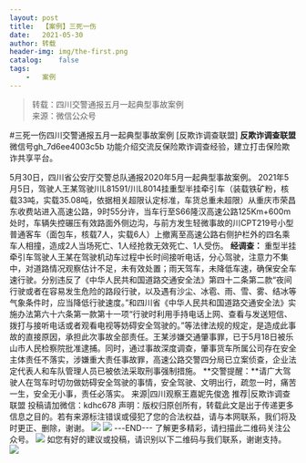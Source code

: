```yaml
---
layout:	post
title:	【案例】三死一伤
date:	2021-05-30
author:	转载
header-img:	img/the-first.png
catalog:	false
tags:
	-	案例
---
```


<blockquote><p>转载：四川交警通报五月一起典型事故案例<br>
来源：微信公众号</p></blockquote>

#三死一伤四川交警通报五月一起典型事故案例
[反欺诈调查联盟]
**反欺诈调查联盟**
微信号gh_7d6ee4003c5b
功能介绍交流反保险欺诈调查经验，建立打击保险欺诈共享平台。

5月30日，四川省公安厅交警总队通报2020年5月一起典型事故案例。
2021年5月5日，驾驶人王某驾驶川L81591/川L8014挂重型半挂牵引车（装载铁矿粉，核载33吨，实载35.08吨，依据相关超限认定标准，车货总重未超限）从重庆市荣昌东收费站进入高速公路，9时55分许，当车行至S66隆汉高速公路125Km+600m处时，车辆失控碾压有效路面外侧边沟，与前方发生轻微事故的川CPT219号小型普通客车（面包车，核载7人，实载6人）上撤离至高速公路右侧护栏外的四名乘车人相撞，造成2人当场死亡、1人经抢救无效死亡、1人受伤。
**经调查：**
重型半挂牵引车驾驶人王某在驾驶机动车过程中长时间接听电话，分心驾驶，注意力不集中，对道路情况观察估计不足，未有效处置；雨天驾车，未降低车速，确保安全车速行驶。分别违反了《中华人民共和国道路交通安全法》第四十二条第二款“夜间行驶或者在容易发生危险的路段行驶，以及遇有沙尘、冰雹、雨、雪、雾、结冰等气象条件时，应当降低行驶速度。”和四川省《中华人民共和国道路交通安全法》实施办法第六十六条第一款第十一项“行驶时利用手持电话上网、查看与发送短信、拨打与接听电话或者观看电视等妨碍安全驾驶的。”等法律法规的规定，是造成此事故的直接原因，承担此次事故全部责任。王某涉嫌交通肇事罪，已于5月18日被乐山市人民检察院批准逮捕。同时，通过事故深度调查，肇事货车所属公司存在安全主体责任不落实，涉嫌重大责任事故罪，高速公路交警四分局已立案侦查，企业法定代表人和车队管理人员已被依法采取刑事强制措施。
**交警提醒：**请广大驾驶人在驾车时切勿做妨碍安全驾驶的事情，安全驾驶、文明出行，疏忽一时，痛苦一生，安全无小事，责任必落实。
来源|四川观察王嘉妮先俊逸
推荐|反欺诈调查联盟
投稿请加微信：kdhc678
声明：版权归原创所有，转载此文是出于传递更多信息之目的。若有来源标注错误或侵犯了您的合法权益，请与本网联系，我们将及时更正、删除，谢谢。
![]({{site.baseurl}}/postimg/L6usUGPiatBSs5Yxdp5NU9dpdqWanE7Mq7XpTo0mwlia1gia9NNFGTRYKdpVvrK2KgpAPictg52F8U9sicXI1jQ1dzA.jpeg)
![]({{site.baseurl}}/postimg/L6usUGPiatBRHiaTnBLKdskSP3wYDcZtJf2f60h3UdpFM6GSwK7CCH2tbN5oylMEt626eF9adsGd1vhInpcsALqA.png)
\---END---
了解更多精彩，请扫描此二维码关注公众号。
![]({{site.baseurl}}/postimg/L6usUGPiatBSs5Yxdp5NU9dpdqWanE7MqCqBlT3XLvPJX3Gf5uyzzsibZ3VPBdLY8ianrrF0435iblVibnnsnhQtsrA.png)
如您有好的建议或投稿，请识别以下二维码与我们联系，谢谢支持。
![]({{site.baseurl}}/postimg/L6usUGPiatBQwdLyMGicT8wxqfiaCa6ZGVwvw532Y5ibzI310laL8joGkjZx1Ua78ibU6yfZQiagUmZCIvzrumMBoiaYg.jpeg)
